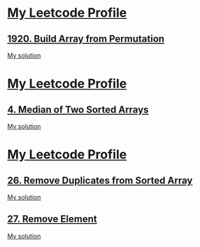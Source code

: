 # [My Leetcode Profile](https://leetcode.com/aliraza4300/)

## [1920. Build Array from Permutation](https://leetcode.com/problems/build-array-from-permutation/description/)

[My solution](1920_Build_Array_from_Permutation.js)


# [My Leetcode Profile](https://leetcode.com/aliraza4300/)

## [4. Median of Two Sorted Arrays](https://leetcode.com/problems/median-of-two-sorted-arrays/)

[My solution](4_Median_of_Two_Sorted_Arrays.js)


# [My Leetcode Profile](https://leetcode.com/aliraza4300/)

## [26. Remove Duplicates from Sorted Array](https://leetcode.com/problems/remove-duplicates-from-sorted-array/)

[My solution](26_Remove_Duplicates_from_Sorted_Array.js)


## [27. Remove Element](https://leetcode.com/problems/remove-element/submissions/910269982/)

[My solution](27_Remove_Element.js)

